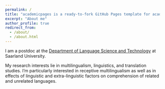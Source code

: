 ```yaml
---
permalink: /
title: "academicpages is a ready-to-fork GitHub Pages template for academic personal websites"
excerpt: "About me"
author_profile: true
redirect_from: 
  - /about/
  - /about.html
---
```

I am a postdoc at the [Department of Language Science and Technology](https://www.uni-saarland.de/en/department/lst.html) at Saarland University.

My research interests lie in multilingualism, linguistics, and translation studies. I’m particularly interested in receptive multilingualism as well as in effects of linguistic and extra-linguistic factors on comprehension of related and unrelated languages.
